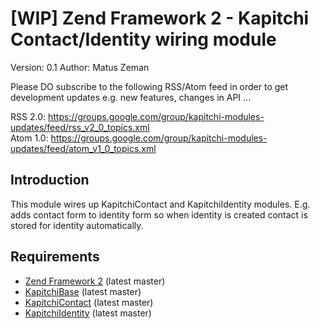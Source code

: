 [WIP] Zend Framework 2 - Kapitchi Contact/Identity wiring module
=================================================
Version: 0.1
Author:  Matus Zeman

Please DO subscribe to the following RSS/Atom feed in order to get development updates e.g. new features, changes in API ... 

RSS 2.0: https://groups.google.com/group/kapitchi-modules-updates/feed/rss_v2_0_topics.xml  
Atom 1.0: https://groups.google.com/group/kapitchi-modules-updates/feed/atom_v1_0_topics.xml  

Introduction
------------
This module wires up KapitchiContact and KapitchiIdentity modules.
E.g. adds contact form to identity form so when identity is created contact is stored for identity automatically.

Requirements
------------

* [Zend Framework 2](https://github.com/zendframework/zf2) (latest master)
* [KapitchiBase](https://github.com/matuszemi/KapitchiBase) (latest master)
* [KapitchiContact](https://github.com/matuszemi/KapitchiContact) (latest master)
* [KapitchiIdentity](https://github.com/matuszemi/KapitchiIdentity) (latest master)
